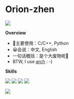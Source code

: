 # Orion-zhen

<a href="#">
  <img align="center" src="https://github-readme-stats.vercel.app/api?username=Orion-zhen&count_private=true&show_icons=true&theme=radical" />
</a>

**Overview**

- 🤗主要使用：C/C++, Python
- 😀会说：中文, English
- 一句话概括：是个大废物呢🥰
- BTW, I use [arch](https://archlinux.org/) : -)

**Skills**

![](https://img.shields.io/badge/-Python-3e74a2?style=flat-square&logo=Python&logoColor=fff)
![](https://img.shields.io/badge/-C%2B%2B-00add8?style=flat-square&logo=C%2B%2B&logoColor=fff)
![](https://img.shields.io/badge/-Docker-2496ED?style=flat-square&logo=Docker&logoColor=fff)
![](https://img.shields.io/badge/-Linux-000000?style=flat-square&logo=Linux&logoColor=fff)


<img align="center" src="https://github-readme-stats.vercel.app/api/top-langs/?username=Orion-zhen&layout=donut&hide=jupyter%20notebook" /> </td>
